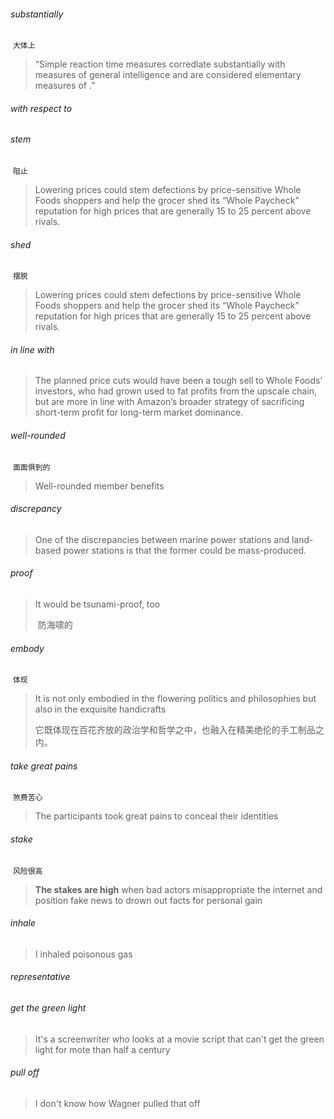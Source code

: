 ###### substantially

​	`大体上`

>“Simple reaction time measures corredlate substantially with measures of general intelligence and are considered elementary measures of .”

###### with respect to

###### stem

​	`阻止`

>Lowering prices could stem defections by price-sensitive Whole Foods shoppers and help the grocer shed its “Whole Paycheck” reputation for high prices that are generally 15 to 25 percent above rivals.

###### shed

​	`摆脱`

> Lowering prices could stem defections by price-sensitive Whole Foods shoppers and help the grocer shed its “Whole Paycheck” reputation for high prices that are generally 15 to 25 percent above rivals.

###### in line with

> The planned price cuts would have been a tough sell to Whole Foods’ investors, who had grown used to fat profits from the upscale chain, but are more in line with Amazon’s broader strategy of sacrificing short-term profit for long-term market dominance.

###### well-rounded

​	`面面俱到的`

>Well-rounded member benefits

###### discrepancy

>One of the discrepancies between marine power stations and land-based power stations is that the former could be mass-produced.

###### proof

> It would be tsunami-proof, too
>
> ​	防海啸的

###### embody

​	`体现`

> It is not only embodied in the flowering politics and philosophies but also in the exquisite handicrafts
>
> ​	它既体现在百花齐放的政治学和哲学之中，也融入在精美绝伦的手工制品之内。

###### take great pains

​	`煞费苦心`

> The participants took great pains to conceal their identities

###### stake

​	`风险很高`

>**The stakes are high** when bad actors misappropriate the internet and position fake news to drown out facts for personal gain

###### inhale

> I inhaled poisonous gas

###### representative

###### get the green light

> It's a screenwriter who looks at a movie script that can't get the green light for mote than half a century

###### pull off

> I don't know how Wagner pulled that off